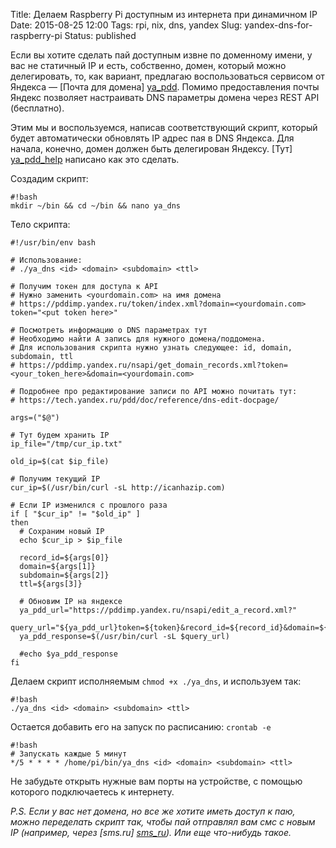 Title: Делаем Raspberry Pi доступным из интернета при динамичном IP
Date: 2015-08-25 12:00
Tags: rpi, nix, dns, yandex
Slug: yandex-dns-for-raspberry-pi
Status: published

Если вы хотите сделать пай доступным извне по доменному имени, у вас не статичный IP и есть, собственно, домен, который можно делегировать, то, как вариант, предлагаю воспользоваться сервисом от Яндекса — [Почта для домена] [ya_pdd]. Помимо предоставления почты Яндекс позволяет настраивать DNS параметры домена через REST API (бесплатно).

Этим мы и воспользуемся, написав соответствующий скрипт, который будет автоматически обновлять IP адрес пая в DNS Яндекса. Для начала, конечно, домен должен быть делегирован Яндексу. [Тут] [ya_pdd_help] написано как это сделать.

Создадим скрипт:

    #!bash
    mkdir ~/bin && cd ~/bin && nano ya_dns

Тело скрипта:
    
    #!/usr/bin/env bash

    # Использование:
    # ./ya_dns <id> <domain> <subdomain> <ttl>

    # Получим токен для доступа к API
    # Нужно заменить <yourdomain.com> на имя домена
    # https://pddimp.yandex.ru/token/index.xml?domain=<yourdomain.com>
    token="<put token here>"

    # Посмотреть информацию о DNS параметрах тут
    # Необходимо найти A запись для нужного домена/поддомена.
    # Для использования скрипта нужно узнать следующее: id, domain, subdomain, ttl
    # https://pddimp.yandex.ru/nsapi/get_domain_records.xml?token=<your_token_here>&domain=<yourdomain.com>

    # Подробнее про редактирование записи по API можно почитать тут:
    # https://tech.yandex.ru/pdd/doc/reference/dns-edit-docpage/

    args=("$@")

    # Тут будем хранить IP
    ip_file="/tmp/cur_ip.txt"

    old_ip=$(cat $ip_file)

    # Получим текущий IP
    cur_ip=$(/usr/bin/curl -sL http://icanhazip.com)

    # Если IP изменился с прошлого раза
    if [ "$cur_ip" != "$old_ip" ]
    then
      # Сохраним новый IP
      echo $cur_ip > $ip_file

      record_id=${args[0]}
      domain=${args[1]}
      subdomain=${args[2]}
      ttl=${args[3]}

      # Обновим IP на яндексе
      ya_pdd_url="https://pddimp.yandex.ru/nsapi/edit_a_record.xml?"
      query_url="${ya_pdd_url}token=${token}&record_id=${record_id}&domain=${domain}&subdomain=${subdomain}&ttl=${ttl}&content=${cur_ip}"
      ya_pdd_response=$(/usr/bin/curl -sL $query_url)

      #echo $ya_pdd_response
    fi

Делаем скрипт исполняемым `chmod +x ./ya_dns`, и используем так: 
    
    #!bash
    ./ya_dns <id> <domain> <subdomain> <ttl>

Остается добавить его на запуск по расписанию: `crontab -e`

    #!bash
    # Запускать каждые 5 минут
    */5 * * * * /home/pi/bin/ya_dns <id> <domain> <subdomain> <ttl>

Не забудьте открыть нужные вам порты на устройстве, с помощью которого подключаетесь к интернету.

_P.S. Если у вас нет домена, но все же хотите иметь доступ к паю, можно переделать скрипт так, чтобы пай отправлял вам смс с новым IP (например, через [sms.ru] [sms_ru]). Или еще что-нибудь такое._

[ya_pdd]: https://pdd.yandex.ru
[ya_pdd_help]: https://yandex.ru/support/pdd/hosting.xml
[sms_ru]: http://sms.ru/?panel=main&subpanel=programmer